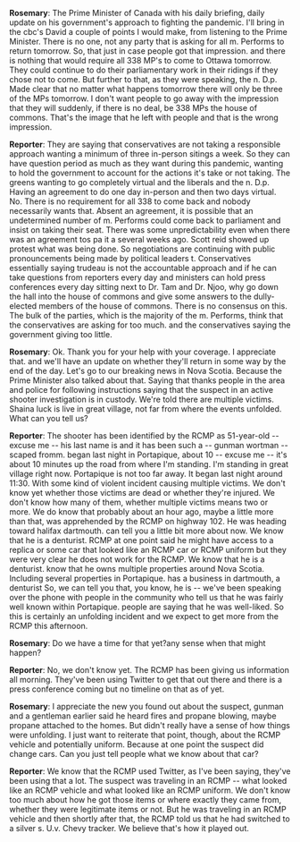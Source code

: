 **Rosemary**:
The Prime Minister of Canada with his daily briefing, daily update on his government's approach to fighting the pandemic. I'll bring in the cbc's David  a couple of points I would make,  from listening to the Prime Minister. There is no one, not any party that is asking for all m. Performs to return tomorrow. So, that just in case people got that impression. and there is nothing that would require all 338 MP's to come to Ottawa tomorrow. They could continue to do their parliamentary work in their ridings if they chose not to come. But further to that, as they were speaking, the n. D.p. Made clear that no matter what happens tomorrow there will only be three of the MPs  tomorrow. I don't want people to go away with the impression that they will suddenly, if there is no deal, be 338 MPs  the house of commons. That's the image that he left with people and that is the wrong impression.

**Reporter**:
They are saying that conservatives are not taking a responsible approach wanting a minimum of three in-person sitings a week. So they can have question period as much as they want during this pandemic, wanting to hold the government to account for the actions it's take or not taking. The greens wanting to go completely virtual and the liberals and the n. D.p. Having an agreement to do one day in-person and then two days virtual. No. There is no requirement for all 338 to come back and nobody necessarily wants that. Absent an agreement, it is possible that an undetermined number of m. Performs could come back to parliament and insist on taking their seat. There was some unpredictability even when there was an agreement tos pa it a several weeks ago. Scott reid showed up  protest what was being done. So negotiations are continuing with public pronouncements being made by political leaders t. Conservatives essentially saying trudeau is not  the accountable approach and if he can take questions from reporters every day and ministers can hold press conferences every day sitting next to Dr. Tam and Dr. Njoo, why   go down the hall into the house of commons and give some answers to the dully-elected members of the house of commons. There is no consensus on this. The bulk of the parties, which is the majority of the m. Performs, think that the conservatives are asking for too much. and the conservatives saying the government giving too little.

**Rosemary**:
Ok. Thank you for your help with your coverage. I appreciate that. and we'll have an update on whether they'll return in some way by the end of the day. Let's go to our breaking news in Nova Scotia. Because the Prime Minister also talked about that. Saying that thanks people in the area and police for following instructions saying that the suspect in an active shooter investigation is in custody. We're told there are multiple victims. Shaina luck is live in great village, not far from where the events unfolded. What can you tell us?

**Reporter**:
The shooter has been identified by the RCMP as 51-year-old -- excuse me -- his last name is and it has been such a -- gunman wortman --  scaped  fromm.  began last night in Portapique,  about 10 -- excuse me -- it's about 10 minutes up the road from where I'm standing. I'm standing in great village right now. Portapique is not too far away. It began last night around 11:30. With some kind of violent incident causing multiple victims. We don't know yet whether those victims are dead or whether they're injured. We don't know how many of them, whether multiple victims means two or more. We do know that probably about an hour ago, maybe a little more than that, was apprehended by the RCMP on highway 102. He was heading toward halifax  dartmouth.  can tell you a little bit more about now. We know that he is a denturist.  RCMP at one point said he might have access to a replica or some car that looked like an RCMP car or RCMP uniform but they were very clear he does not work for the RCMP. We know that he is a denturist.  know that he owns multiple properties around Nova Scotia. Including several properties in Portapique.  has a business in dartmouth, a denturist  So, we can tell you that, you know, he is -- we've been speaking over the phone with people in the community who tell us that he was fairly well known within Portapique.  people are saying that he was well-liked. So this is certainly an unfolding incident and we expect to get more from the RCMP this afternoon.

**Rosemary**:
Do we have a time for that yet?any sense when that might happen?

**Reporter**:
No, we don't know yet. The RCMP has been giving us information all morning. They've been using Twitter to get that out there and there is a press conference coming but no timeline on that as of yet.

**Rosemary**:
I appreciate the new  you found out about the suspect, gunman and a gentleman earlier said he heard fires and propane blowing, maybe propane attached to the homes. But didn't really have a sense of how things were unfolding. I just want to reiterate that point, though, about the RCMP vehicle and potentially uniform. Because at one point the suspect did change cars. Can you just tell people what we know about that car?

**Reporter**:
We know that the RCMP used Twitter, as I've been saying, they've been using that a lot. The suspect was traveling in an RCMP -- what looked like an RCMP vehicle and what looked like an RCMP uniform. We don't know too much about how he got those items or where exactly they came from, whether they were legitimate items or not. But he was traveling in an RCMP vehicle and then shortly after that, the RCMP told us that he had switched to a silver s. U.v. Chevy tracker. We believe that's how it played out.

